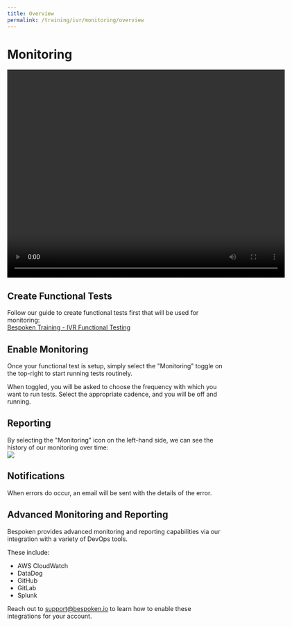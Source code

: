```yaml
---
title: Overview
permalink: /training/ivr/monitoring/overview
---
```

# Monitoring
<video width="640" height="480" controls >
  <!--<source src='/assets/videos/Dashboard-IVR-IBM.mp4' alt="foo"  type="video/mp4">-->
  <source src='https://bespoken-random.s3.amazonaws.com/Bespoken_Dashboard_Demo_extended.mp4#t=575' alt="Bespoken IVR Demo Video"  type="video/mp4">
</video>

## Create Functional Tests
Follow our guide to create functional tests first that will be used for monitoring:  
[Bespoken Training - IVR Functional Testing](/training/ivr/functional/overview.md)

## Enable Monitoring
Once your functional test is setup, simply select the "Monitoring" toggle on the top-right to start running tests routinely.

When toggled, you will be asked to choose the frequency with which you want to run tests. Select the appropriate cadence, and you will be off and running.

## Reporting
By selecting the "Monitoring" icon on the left-hand side, we can see the history of our monitoring over time:
<br>
<img src="/assets/images/training/ivr/functional/Reporting-Monitoring.png" />
<br>

## Notifications
When errors do occur, an email will be sent with the details of the error.

## Advanced Monitoring and Reporting
Bespoken provides advanced monitoring and reporting capabilities via our integration with a variety of DevOps tools.

These include:
* AWS CloudWatch
* DataDog
* GitHub
* GitLab
* Splunk

Reach out to [support@bespoken.io](mailto:support@bespoken.io) to learn how to enable these integrations for your account.